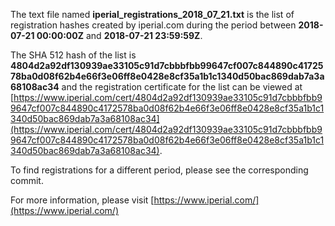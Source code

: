 The text file named **iperial_registrations_2018_07_21.txt** is the list of registration hashes created by iperial.com during the period between **2018-07-21 00:00:00Z** and **2018-07-21 23:59:59Z**.

The SHA 512 hash of the list is **4804d2a92df130939ae33105c91d7cbbbfbb99647cf007c844890c4172578ba0d08f62b4e66f3e06ff8e0428e8cf35a1b1c1340d50bac869dab7a3a68108ac34** and the registration certificate for the list can be viewed at [https://www.iperial.com/cert/4804d2a92df130939ae33105c91d7cbbbfbb99647cf007c844890c4172578ba0d08f62b4e66f3e06ff8e0428e8cf35a1b1c1340d50bac869dab7a3a68108ac34](https://www.iperial.com/cert/4804d2a92df130939ae33105c91d7cbbbfbb99647cf007c844890c4172578ba0d08f62b4e66f3e06ff8e0428e8cf35a1b1c1340d50bac869dab7a3a68108ac34).

To find registrations for a different period, please see the corresponding commit.

For more information, please visit [https://www.iperial.com/](https://www.iperial.com/)
